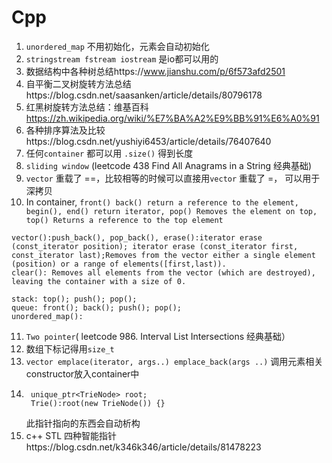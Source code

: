 # Cpp
1. ```unordered_map``` 不用初始化，元素会自动初始化
2. ```stringstream fstream iostream``` 是io都可以用的
3. 数据结构中各种树总结https://www.jianshu.com/p/6f573afd2501
4. 自平衡二叉树旋转方法总结https://blog.csdn.net/saasanken/article/details/80796178
5. 红黑树旋转方法总结：维基百科  https://zh.wikipedia.org/wiki/%E7%BA%A2%E9%BB%91%E6%A0%91
6. 各种排序算法及比较https://blog.csdn.net/yushiyi6453/article/details/76407640
7. 任何```container``` 都可以用 ```.size()``` 得到长度
8. ```sliding window``` (leetcode 438 Find All Anagrams in a String 经典基础)
9. ```vector``` 重载了 ==，比较相等的时候可以直接用```vector``` 重载了 =， 可以用于深拷贝
10. In container, ```front() back() return a reference to the element, begin(), end() return iterator, pop() Removes the element on top, top() Returns a reference to the top element```
```
vector():push_back(), pop_back(), erase():iterator erase (const_iterator position); iterator erase (const_iterator first, const_iterator last);Removes from the vector either a single element (position) or a range of elements([first,last)).
clear(): Removes all elements from the vector (which are destroyed), leaving the container with a size of 0.
```
```
stack: top(); push(); pop();
queue: front(); back(); push(); pop();
unordered_map(): 
```

11. ```Two pointer```( leetcode 986. Interval List Intersections 经典基础）
12. 数组下标记得用```size_t```
13. ```vector emplace(iterator, args..) emplace_back(args ..)``` 调用元素相关constructor放入container中
14. ```
     unique_ptr<TrieNode> root;
     Trie():root(new TrieNode()) {}
    ``` 
    此指针指向的东西会自动析构 
15. c++ STL 四种智能指针https://blog.csdn.net/k346k346/article/details/81478223

     
